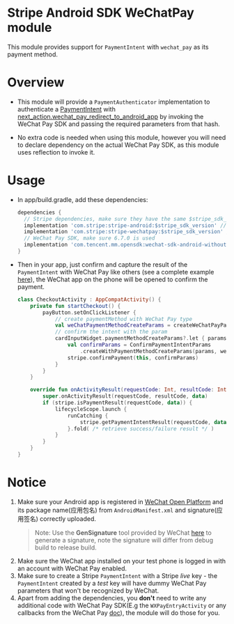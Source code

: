 # Stripe Android SDK WeChatPay module
This module provides support for `PaymentIntent` with `wechat_pay` as its payment method.
 
# Overview
* This module will provide a `PaymentAuthenticator` implementation to authenticate a [PaymentIntent](https://stripe.com/docs/api/payment_intents) with [next_action.wechat_pay_redirect_to_android_app](https://stripe.com/docs/api/payment_intents/object#payment_intent_object-next_action-wechat_pay_redirect_to_android_app) by invoking the WeChat Pay SDK and passing the required parameters from that hash.

* No extra code is needed when using this module, however you will need to declare dependency on the actual WeChat Pay SDK, as this module uses reflection to invoke it.

# Usage
* In app/build.gradle, add these dependencies:
    ```gradle
    dependencies {
      // Stripe dependencies, make sure they have the same $stripe_sdk_version
      implementation 'com.stripe:stripe-android:$stripe_sdk_version' // Main Stripe SDK
      implementation 'com.stripe:stripe-wechatpay:$stripe_sdk_version' // WeChat Pay module
      // WeChat Pay SDK, make sure 6.7.0 is used
      implementation 'com.tencent.mm.opensdk:wechat-sdk-android-without-mta:6.7.0'
    }
    ```

* Then in your app, just confirm and capture the result of the `PaymentIntent` with WeChat Pay like others (see a complete example [here](https://stripe.com/docs/payments/integration-builder)), the WeChat app on the phone will be opened to confirm the payment.
    ```kotlin
    class CheckoutActivity : AppCompatActivity() {
        private fun startCheckout() {
            payButton.setOnClickListener {
                // create paymentMethod with WeChat Pay type
                val weChatPaymentMethodCreateParams = createWeChatPayParams()
                // confirm the intent with the param
                cardInputWidget.paymentMethodCreateParams?.let { params ->
                    val confirmParams = ConfirmPaymentIntentParams
                        .createWithPaymentMethodCreateParams(params, weChatPaymentMethodCreateParams)
                    stripe.confirmPayment(this, confirmParams)
                }
            }
        }

        override fun onActivityResult(requestCode: Int, resultCode: Int, data: Intent?) {
            super.onActivityResult(requestCode, resultCode, data)
            if (stripe.isPaymentResult(requestCode, data)) {
                lifecycleScope.launch {
                    runCatching {
                        stripe.getPaymentIntentResult(requestCode, data!!).intent
                    }.fold( /* retrieve success/failure result */ )
                }
            }
        }
    }
    ```

# Notice
1. Make sure your Android app is registered in [WeChat Open Platform](https://open.weixin.qq.com/) and its package name(应用包名) from `AndroidManifest.xml` and signature(应用签名) correctly uploaded.
    > Note: Use the __GenSignature__ tool provided by WeChat [here](https://pay.weixin.qq.com/wiki/doc/api/app/app.php?chapter=8_5) to generate a signature, note the signature will differ from debug build to release build.
2. Make sure the WeChat app installed on your test phone is logged in with an account with WeChat Pay enabled.
3. Make sure to create a Stripe `PaymentIntent` with a Stripe _live_ key - the `PaymentIntent` created by a _test_ key will have dummy WeChat Pay parameters that won't be recognized by WeChat.
4. Apart from adding the dependencies, you __don't__ need to write any additional code with WeChat Pay SDK(E.g the `WXPayEntryActivity` or any callbacks from the WeChat Pay [doc](https://pay.weixin.qq.com/wechatpay_guide/help_docs.shtml)), the module will do those for you.
